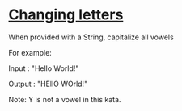 # [Changing letters](https://www.codewars.com/kata/5831c204a31721e2ae000294) #

When provided with a String, capitalize all vowels

For example:

Input : "Hello World!"

Output : "HEllO WOrld!"

Note: Y is not a vowel in this kata.
